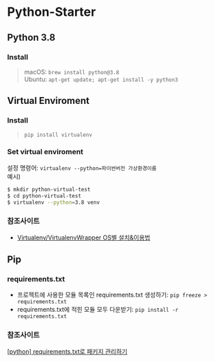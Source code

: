 # Python-Starter


## Python 3.8
### Install
> macOS: `brew install python@3.8`   
> Ubuntu: `apt-get update; apt-get install -y python3` 

## Virtual Enviroment
### Install
> `pip install virtualenv`

### Set virtual enviroment
설정 명령어: `virtualenv --python=파이썬버전 가상환경이름`  
예시)
``` bash
$ mkdir python-virtual-test
$ cd python-virtual-test
$ virtualenv --python=3.8 venv
```

### 참조사이트
* [Virtualenv/VirtualenvWrapper OS별 설치&이용법](https://beomi.github.io/2016/12/28/HowToSetup-Virtualenv-VirtualenvWrapper/)

## Pip
### requirements.txt
* 프로젝트에 사용한 모듈 목록인 requirements.txt 생성하기: `pip freeze > requirements.txt`
* requirements.txt에 적힌 모듈 모두 다운받기: `pip install -r requirements.txt`

### 참조사이트
[[python] requirements.txt로 패키지 관리하기](https://itholic.github.io/python-requirements/)
